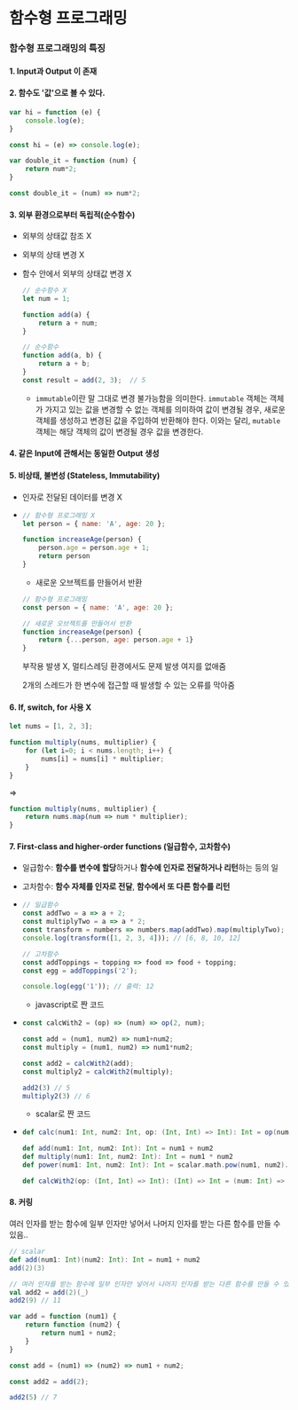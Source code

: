 # 함수형 프로그래밍

### 함수형 프로그래밍의 특징

#### 1. Input과 Output 이 존재



#### 2. 함수도 '값'으로 볼 수 있다.

```javascript
var hi = function (e) {
    console.log(e);
}

const hi = (e) => console.log(e);
```

```javascript
var double_it = function (num) {
    return num*2;
}

const double_it = (num) => num*2;
```





#### 3. 외부 환경으로부터 독립적(순수함수)

- 외부의 상태값 참조 X

- 외부의 상태 변경 X

- 함수 안에서 외부의 상태값 변경 X

  ```javascript
  // 순수함수 X
  let num = 1;
  
  function add(a) {
      return a + num;
  }
  ```

  ```javascript
  // 순수함수
  function add(a, b) {
      return a + b;
  }
  const result = add(2, 3);  // 5
  ```

  - `immutable`이란 말 그대로 변경 불가능함을 의미한다. `immutable` 객체는 객체가 가지고 있는 값을 변경할 수 없는 객체를 의미하여 값이 변경될 경우, 새로운 객체를 생성하고 변경된 값을 주입하여 반환해야 한다. 이와는 달리, `mutable` 객체는 해당 객체의 값이 변경될 경우 값을 변경한다.

    

#### 4. 같은 Input에 관해서는 동일한 Output 생성 



#### 5. 비상태, 불변성 (Stateless, Immutability)

- 인자로 전달된 데이터를 변경 X

- ```javascript
  // 함수형 프로그래밍 X
  let person = { name: 'A', age: 20 };
  
  function increaseAge(person) {
      person.age = person.age + 1;
      return person
  }
  ```

  - 새로운 오브젝트를 만들어서 반환

  ```javascript
  // 함수형 프로그래밍
  const person = { name: 'A', age: 20 };
  
  // 새로운 오브젝트를 만들어서 반환
  function increaseAge(person) {
      return {...person, age: person.age + 1}
  }
  ```

  부작용 발생 X, 멀티스레딩 환경에서도 문제 발생 여지를 없애줌

  2개의 스레드가 한 변수에 접근할 때 발생할 수 있는 오류를 막아줌

  

#### 6. If, switch, for 사용 X

```javascript
let nums = [1, 2, 3];

function multiply(nums, multiplier) {
    for (let i=0; i < nums.length; i++) {
        nums[i] = nums[i] * multiplier;
    }
}
```

=>

```javascript
function multiply(nums, multiplier) {
    return nums.map(num => num * multiplier);
}
```





#### 7. First-class and higher-order functions (일급함수, 고차함수)

- 일급함수: **함수를 변수에 할당**하거나 **함수에 인자로 전달하거나 리턴**하는 등의 일

- 고차함수: **함수 자체를 인자로 전달**, **함수에서 또 다른 함수를 리턴**

- ```javascript
  // 일급함수
  const addTwo = a => a + 2;
  const multiplyTwo = a => a * 2;
  const transform = numbers => numbers.map(addTwo).map(multiplyTwo);
  console.log(transform([1, 2, 3, 4])); // [6, 8, 10, 12]
  ```

  ```javascript
  // 고차함수
  const addToppings = topping => food => food + topping;
  const egg = addToppings('2');
  
  console.log(egg('1')); // 출력: 12
  ```

  

  - javascript로 짠 코드

- ```javascript
  const calcWith2 = (op) => (num) => op(2, num);
  
  const add = (num1, num2) => num1+num2;
  const multiply = (num1, num2) => num1*num2;
  
  const add2 = calcWith2(add);
  const multiply2 = calcWith2(multiply);
  
  add2(3) // 5
  multiply2(3) // 6
  ```

  - scalar로 짠 코드

- ```scala
  def calc(num1: Int, num2: Int, op: (Int, Int) => Int): Int = op(num1, num2)
  
  def add(num1: Int, num2: Int): Int = num1 + num2
  def multiply(num1: Int, num2: Int): Int = num1 * num2
  def power(num1: Int, num2: Int): Int = scalar.math.pow(num1, num2).toInt
  
  def calcWith2(op: (Int, Int) => Int): (Int) => Int = (num: Int) => op(2, num)
  ```



#### 8. 커링

여러 인자를 받는 함수에 일부 인자만 넣어서 나머지 인자를 받는 다른 함수를 만들 수 있음..

```scala
// scalar
def add(num1: Int)(num2: Int): Int = num1 + num2
add(2)(3)

// 여러 인자를 받는 함수에 일부 인자만 넣어서 나머지 인자를 받는 다른 함수를 만들 수 있음..
val add2 = add(2)(_)
add2(9) // 11
```

```javascript
var add = function (num1) {
    return function (num2) {
        return num1 + num2;
    }
}

const add = (num1) => (num2) => num1 + num2;

const add2 = add(2);

add2(5) // 7
```